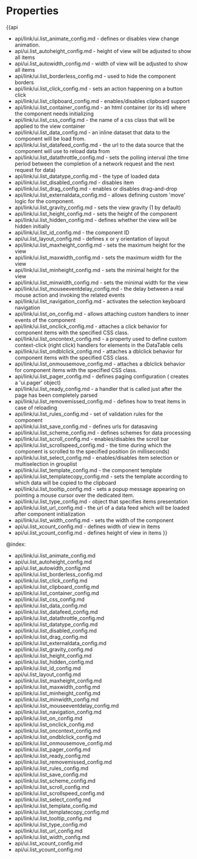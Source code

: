 Properties
==========

{{api
- api/link/ui.list_animate_config.md - defines or disables view change animation.
- api/ui.list_autoheight_config.md - height of view will be adjusted to show all items
- api/ui.list_autowidth_config.md - width of view will be adjusted to show all items
- api/link/ui.list_borderless_config.md - used to hide the component borders
- api/link/ui.list_click_config.md - sets an action happening on a button click
- api/link/ui.list_clipboard_config.md - enables/disables clipboard support
- api/link/ui.list_container_config.md - an html container (or its id) where the component needs initializing
- api/link/ui.list_css_config.md - the name of a css class that will be applied to the view container
- api/link/ui.list_data_config.md - an inline dataset that data to the component will be load from.
- api/link/ui.list_datafeed_config.md - the url to the data source that the component will use to reload data from
- api/link/ui.list_datathrottle_config.md - sets the polling interval (the time period between the completion of a network request and the next request for data)
- api/link/ui.list_datatype_config.md - the type of loaded data
- api/link/ui.list_disabled_config.md - disables item
- api/link/ui.list_drag_config.md - enables or disables drag-and-drop
- api/link/ui.list_externaldata_config.md - allows defining custom 'move' logic for the component.
- api/link/ui.list_gravity_config.md - sets the view gravity (1 by default)
- api/link/ui.list_height_config.md - sets the height of the component
- api/link/ui.list_hidden_config.md - defines whether the view will be hidden initially
- api/link/ui.list_id_config.md - the component ID
- api/ui.list_layout_config.md - defines x or y orientation of layout
- api/link/ui.list_maxheight_config.md - sets the maximum height for the view
- api/link/ui.list_maxwidth_config.md - sets the maximum width for the view
- api/link/ui.list_minheight_config.md - sets the minimal height for the view
- api/link/ui.list_minwidth_config.md - sets the minimal width for the view
- api/link/ui.list_mouseeventdelay_config.md - the delay between a real mouse action and invoking the related events
- api/link/ui.list_navigation_config.md - activates the selection keyboard navigation
- api/link/ui.list_on_config.md - allows attaching custom handlers to inner events of the component
- api/link/ui.list_onclick_config.md - attaches a click behavior for component items with the specified CSS class.
- api/link/ui.list_oncontext_config.md - a property used to define custom context-click (right click) handlers for elements in the DataTable cells<br>
- api/link/ui.list_ondblclick_config.md - attaches a dblclick behavior for component items with the specified CSS class.
- api/link/ui.list_onmousemove_config.md - attaches a dblclick behavior for component items with the specified CSS class.
- api/link/ui.list_pager_config.md - defines paging configuration ( creates a 'ui.pager' object)
- api/link/ui.list_ready_config.md - a handler that is called just after the page has been completely parsed
- api/link/ui.list_removemissed_config.md - defines how to treat items in case of reloading
- api/link/ui.list_rules_config.md - set of validation rules for the component
- api/link/ui.list_save_config.md - defines urls for datasaving
- api/link/ui.list_scheme_config.md - defines schemes for data processing
- api/link/ui.list_scroll_config.md - enables/disables the scroll bar
- api/link/ui.list_scrollspeed_config.md - the time during which the component is scrolled to the specified position (in milliseconds)
- api/link/ui.list_select_config.md - enables/disables item selection or multiselection in grouplist
- api/link/ui.list_template_config.md - the component template
- api/link/ui.list_templatecopy_config.md - sets the template according to which data will be copied to the clipboard
- api/link/ui.list_tooltip_config.md - sets a popup message appearing on pointing a mouse cursor over the dedicated item.
- api/link/ui.list_type_config.md - object that specifies items presentation
- api/link/ui.list_url_config.md - the url of a data feed which will be loaded after component initialization
- api/link/ui.list_width_config.md - sets the width of the component
- api/ui.list_xcount_config.md - defines width of view in items
- api/ui.list_ycount_config.md - defines height of view in items
}}

@index:
- api/link/ui.list_animate_config.md
- api/ui.list_autoheight_config.md
- api/ui.list_autowidth_config.md
- api/link/ui.list_borderless_config.md
- api/link/ui.list_click_config.md
- api/link/ui.list_clipboard_config.md
- api/link/ui.list_container_config.md
- api/link/ui.list_css_config.md
- api/link/ui.list_data_config.md
- api/link/ui.list_datafeed_config.md
- api/link/ui.list_datathrottle_config.md
- api/link/ui.list_datatype_config.md
- api/link/ui.list_disabled_config.md
- api/link/ui.list_drag_config.md
- api/link/ui.list_externaldata_config.md
- api/link/ui.list_gravity_config.md
- api/link/ui.list_height_config.md
- api/link/ui.list_hidden_config.md
- api/link/ui.list_id_config.md
- api/ui.list_layout_config.md
- api/link/ui.list_maxheight_config.md
- api/link/ui.list_maxwidth_config.md
- api/link/ui.list_minheight_config.md
- api/link/ui.list_minwidth_config.md
- api/link/ui.list_mouseeventdelay_config.md
- api/link/ui.list_navigation_config.md
- api/link/ui.list_on_config.md
- api/link/ui.list_onclick_config.md
- api/link/ui.list_oncontext_config.md
- api/link/ui.list_ondblclick_config.md
- api/link/ui.list_onmousemove_config.md
- api/link/ui.list_pager_config.md
- api/link/ui.list_ready_config.md
- api/link/ui.list_removemissed_config.md
- api/link/ui.list_rules_config.md
- api/link/ui.list_save_config.md
- api/link/ui.list_scheme_config.md
- api/link/ui.list_scroll_config.md
- api/link/ui.list_scrollspeed_config.md
- api/link/ui.list_select_config.md
- api/link/ui.list_template_config.md
- api/link/ui.list_templatecopy_config.md
- api/link/ui.list_tooltip_config.md
- api/link/ui.list_type_config.md
- api/link/ui.list_url_config.md
- api/link/ui.list_width_config.md
- api/ui.list_xcount_config.md
- api/ui.list_ycount_config.md

